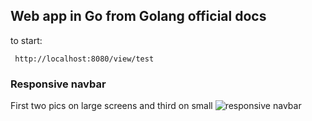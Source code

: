 ## Web app in Go from Golang official docs

to start:
```
 http://localhost:8080/view/test
```

### Responsive navbar
First two pics on large screens and third on small
![responsive navbar](https://user-images.githubusercontent.com/70567910/137025374-875de073-7282-4d95-b431-5f4d3c7ed856.jpg)